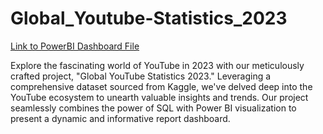 # Global_Youtube-Statistics_2023

[Link to PowerBI Dashboard File](https://drive.google.com/file/d/1l6E1HS2Om5LyMUwBEn4wZ2kOvqY9r667/view)


Explore the fascinating world of YouTube in 2023 with our meticulously crafted project, "Global YouTube Statistics 2023." Leveraging a comprehensive dataset sourced from Kaggle, we've delved deep into the YouTube ecosystem to unearth valuable insights and trends. Our project seamlessly combines the power of SQL with Power BI visualization to present a dynamic and informative report dashboard.
